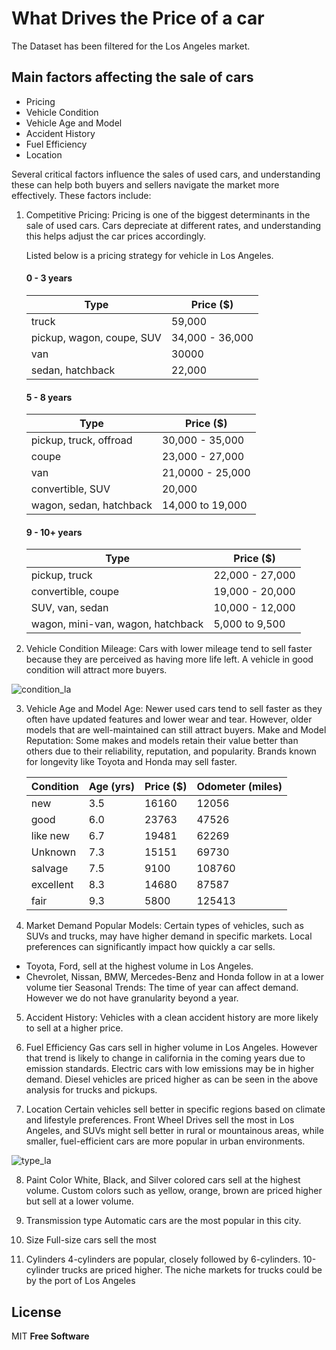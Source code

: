 # What Drives the Price of a car

The Dataset has been filtered for the Los Angeles market. 

## Main factors affecting the sale of cars

- Pricing
- Vehicle Condition
- Vehicle Age and Model
- Accident History
- Fuel Efficiency
- Location

Several critical factors influence the sales of used cars, and understanding these can help both buyers and sellers navigate the market more effectively. These factors include:


1. Competitive Pricing: Pricing is one of the biggest determinants in the sale of used cars. Cars depreciate at different rates, and understanding this helps adjust the car prices accordingly.

    Listed below is a pricing strategy for vehicle in Los Angeles. 
    #### 0 - 3 years
    
    | Type | Price ($)|
    | ------ | ------ |
    | truck	| 59,000 |
    | pickup, wagon, coupe, SUV	| 34,000 - 36,000 |
    | van	| 30000|
    | sedan, hatchback	| 22,000 |

    #### 5 - 8 years
    | Type | Price ($)|
    | ------ | ------ |
    |pickup, truck, offroad|	30,000 - 35,000|
    |coupe | 23,000 - 27,000|
    |van|	21,0000 - 25,000| 
    |convertible, SUV| 20,000|
    |wagon, sedan, hatchback| 14,000 to 19,000|

    #### 9 - 10+ years
    | Type | Price ($)|
    | ------ | ------ |
    |pickup, truck|	22,000 - 27,000|
    |convertible, coupe | 19,000 - 20,000|
    |SUV, van, sedan|	10,000 - 12,000| 
    |wagon, mini-van, wagon, hatchback| 5,000 to 9,500|

2. Vehicle Condition
Mileage: Cars with lower mileage tend to sell faster because they are perceived as having more life left. A vehicle in good condition will attract more buyers.

![condition_la](https://github.com/user-attachments/assets/1fb6e218-3c03-4e9e-872e-8eac5ca74eca)

3. Vehicle Age and Model
Age: Newer used cars tend to sell faster as they often have updated features and lower wear and tear. However, older models that are well-maintained can still attract buyers.
Make and Model Reputation: Some makes and models retain their value better than others due to their reliability, reputation, and popularity. Brands known for longevity like Toyota and Honda may sell faster.

    |Condition| Age (yrs) | Price ($)| Odometer (miles)
    | ------ | ------ |------ |------ |
    |new	|3.5	|16160	|12056|
    |good	|6.0	|23763	|47526|
    |like new	|6.7	|19481	|62269|
    |Unknown	|7.3	|15151	|69730|
    |salvage	|7.5	|9100	|108760|
    |excellent	|8.3	|14680	|87587|
    |fair	|9.3	|5800	|125413|

4. Market Demand
Popular Models: Certain types of vehicles, such as SUVs and trucks, may have higher demand in specific markets. Local preferences can significantly impact how quickly a car sells.
- Toyota, Ford, sell at the highest volume in Los Angeles. 
- Chevrolet, Nissan, BMW, Mercedes-Benz and Honda follow in at a lower volume tier
Seasonal Trends: The time of year can affect demand. However we do not have granularity beyond a year.

5. Accident History: Vehicles with a clean accident history are more likely to sell at a higher price.

6. Fuel Efficiency
Gas cars sell in higher volume in Los Angeles. However that trend is likely to change in california in the coming years due to emission standards. Electric cars with low emissions may be in higher demand. Diesel vehicles are priced higher as can be seen in the above analysis for trucks and pickups. 

7. Location
Certain vehicles sell better in specific regions based on climate and lifestyle preferences. Front Wheel Drives sell the most in Los Angeles,  and SUVs might sell better in rural or mountainous areas, while smaller, fuel-efficient cars are more popular in urban environments. 

![type_la](https://github.com/user-attachments/assets/18a6350c-af06-48c1-b203-bb6b5da04182)

8. Paint Color
White, Black, and Silver colored cars sell at the highest volume. Custom colors such as yellow, orange, brown are priced higher but sell at a lower volume. 

9. Transmission type
Automatic cars are the most popular in this city.

10. Size
Full-size cars sell the most

11. Cylinders
4-cylinders are popular, closely followed by 6-cylinders. 10-cylinder trucks are priced higher. The niche markets for trucks could be by the port of Los Angeles


## License

MIT
**Free Software**


